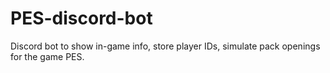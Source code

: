 # PES-discord-bot
Discord bot to show in-game info, store player IDs, simulate pack openings for the game PES. 
